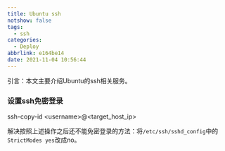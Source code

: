 ```yaml
---
title: Ubuntu ssh
notshow: false
tags:
  - ssh
categories:
  - Deploy
abbrlink: e164be14
date: 2021-11-04 10:56:44
---
```


引言：本文主要介绍Ubuntu的ssh相关服务。

<!--more-->

### 设置ssh免密登录

ssh-copy-id \<username>@<target_host_ip>

解决按照上述操作之后还不能免密登录的方法：将`/etc/ssh/sshd_config`中的`StrictModes yes`改成no。

